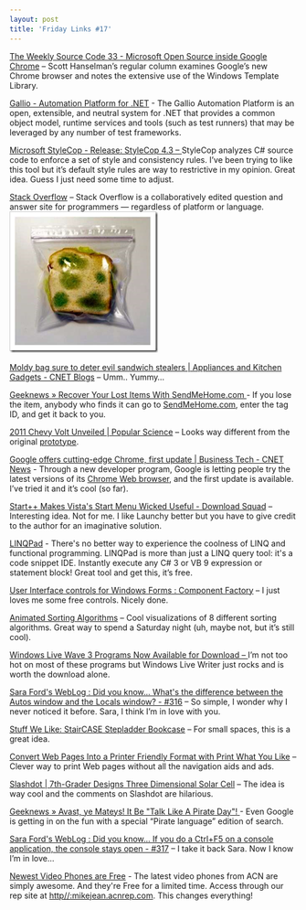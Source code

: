 ```yaml
---
layout: post
title: 'Friday Links #17'
---
```

[The Weekly Source Code 33 - Microsoft Open Source inside Google Chrome](http://www.hanselman.com/blog/TheWeeklySourceCode33MicrosoftOpenSourceInsideGoogleChrome.aspx) – Scott Hanselman’s regular column examines Google’s new Chrome browser and notes the extensive use of the Windows Template Library.

[Gallio - Automation Platform for .NET](http://www.gallio.org/) - The Gallio Automation Platform is an open, extensible, and neutral system for .NET that provides a common object model, runtime services and tools (such as test runners) that may be leveraged by any number of test frameworks.

[Microsoft StyleCop - Release: StyleCop 4.3 – ](http://code.msdn.microsoft.com/Release/ProjectReleases.aspx?ProjectName=sourceanalysis&ReleaseId=1425)StyleCop analyzes C# source code to enforce a set of style and consistency rules. I’ve been trying to like this tool but it’s default style rules are way to restrictive in my opinion. Great idea. Guess I just need some time to adjust.

[Stack Overflow](http://stackoverflow.com/) – Stack Overflow is a collaboratively edited question and answer site for programmers — regardless of platform or language.![image](/cdn/images/blog/FridayLinks17_10957/image.png)

[Moldy bag sure to deter evil sandwich stealers | Appliances and Kitchen Gadgets - CNET Blogs](http://blogs.cnet.com/8301-13553_1-10042096-32.html?part=rss&tag=feed&subj=AppliancesandKitchenGadgets) – Umm.. Yummy… 

[Geeknews » Recover Your Lost Items With SendMeHome.com ](http://www.geeknews.net/2008/09/16/recover-your-lost-items-with-sendmehomecom)- If you lose the item, anybody who finds it can go to [SendMeHome.com](http://www.sendmehome.com), enter the tag ID, and get it back to you.

[2011 Chevy Volt Unveiled | Popular Science](http://www.popsci.com/cars/article/2008-09/2011-chevy-volt-unveiled) – Looks way different from the original [prototype](http://en.wikipedia.org/wiki/Image:Chevrolet-Volt-DC.jpg).

[Google offers cutting-edge Chrome, first update | Business Tech - CNET News](http://news.cnet.com/8301-1001_3-10042670-92.html?part=rss&subj=news&tag=2547-1_3-0-5) - Through a new developer program, Google is letting people try the latest versions of its [Chrome Web browser](http://news.cnet.com/Meet-Chrome%2C-Googles-shiny-new-browser/2009-1032_3-6246210.html), and the first update is available. I’ve tried it and it’s cool (so far).

[Start++ Makes Vista's Start Menu Wicked Useful - Download Squad](http://www.downloadsquad.com/2008/09/16/start-makes-vistas-start-menu-wicked-useful/) – Interesting idea. Not for me. I like Launchy better but you have to give credit to the author for an imaginative solution.

[LINQPad](http://www.linqpad.net/) - There's no better way to experience the coolness of LINQ and functional programming. LINQPad is more than just a LINQ query tool: it's a code snippet IDE. Instantly execute any C# 3 or VB 9 expression or statement block! Great tool and get this, it’s free.

[User Interface controls for Windows Forms : Component Factory](http://www.componentfactory.com/landing_stackoverflow.php) – I just loves me some free controls. Nicely done.

[Animated Sorting Algorithms](http://vision.bc.edu/%7Edmartin/teaching/sorting/anim-html/all.html) – Cool visualizations of 8 different sorting algorithms. Great way to spend a Saturday night (uh, maybe not, but it’s still cool).

[Windows Live Wave 3 Programs Now Available for Download – ](http://www.labnol.org/software/download-windows-live-wave3-software/4575/)I’m not too hot on most of these programs but Windows Live Writer just rocks and is worth the download alone.

[Sara Ford's WebLog : Did you know... What's the difference between the Autos window and the Locals window? - #316](http://blogs.msdn.com/saraford/archive/2008/09/18/did-you-know-what-s-the-difference-between-the-autos-window-and-the-locals-window-316.aspx) – So simple, I wonder why I never noticed it before. Sara, I think I’m in love with you.

[Stuff We Like: StairCASE Stepladder Bookcase](http://lifehacker.com/5051198/staircase-stepladder-bookcase) – For small spaces, this is a great idea.

[Convert Web Pages Into a Printer Friendly Format with Print What You Like](http://www.labnol.org/internet/printer-friendly-websites-with-print-what-you-like/4596/) – Clever way to print Web pages without all the navigation aids and ads.

[Slashdot | 7th-Grader Designs Three Dimensional Solar Cell](http://hardware.slashdot.org/article.pl?sid=08/09/18/177238&from=rss) – The idea is way cool and the comments on Slashdot are hilarious.

[Geeknews » Avast, ye Mateys! It Be "Talk Like A Pirate Day"! ](http://www.geeknews.net/2008/09/18/avast-ye-mateys-it-be-talk-like-a-pirate-day)- Even Google is getting in on the fun with a special “Pirate language” edition of search.

[Sara Ford's WebLog : Did you know... If you do a Ctrl+F5 on a console application, the console stays open - #317](http://blogs.msdn.com/saraford/archive/2008/09/19/did-you-know-if-you-do-a-ctrl-f5-on-a-console-application-the-console-stays-open-317.aspx) – I take it back Sara. Now I know I’m in love…

[Newest Video Phones are Free](http://myacn.com) - The latest video phones from ACN are simply awesome. And they're Free for a limited time. Access through our rep site at [http//:mikejean.acnrep.com](http://mikejean.acnrep.com). This changes everything!
